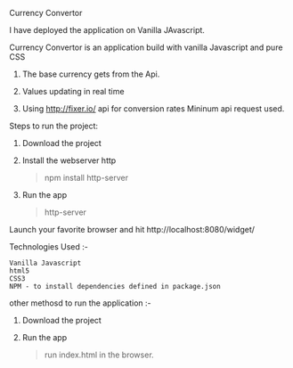 Currency Convertor

I have deployed the application on Vanilla JAvascript. 

Currency Convertor is an application build with vanilla Javascript and pure CSS

1. The base currency gets from the Api.

2. Values updating in real time

3. Using http://fixer.io/ api for conversion rates
	Mininum api request used.
	
Steps to run the project:

1. Download the project

2. Install the webserver http 
	> npm install http-server

3. Run the app
	> http-server

Launch your favorite browser and hit http://localhost:8080/widget/


Technologies Used :- 

	Vanilla Javascript
	html5
	CSS3
	NPM - to install dependencies defined in package.json

 
other methosd to run the application :-

1. Download the project


3. Run the app
	> run index.html in the browser.